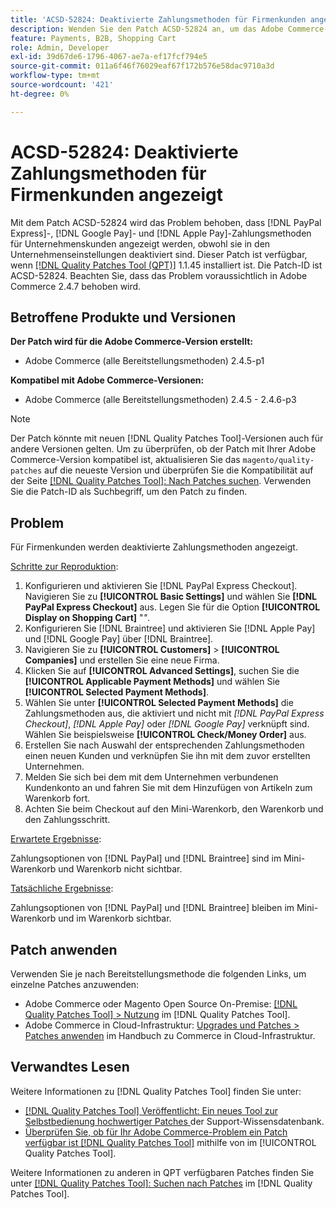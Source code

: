 ```yaml
---
title: 'ACSD-52824: Deaktivierte Zahlungsmethoden für Firmenkunden angezeigt'
description: Wenden Sie den Patch ACSD-52824 an, um das Adobe Commerce-Problem zu beheben [!DNL PayPal Express], [!DNL Google Pay], and [!DNL Apple Pay]  bei dem Zahlungsmethoden für Unternehmenskunden angezeigt werden, obwohl sie in den Unternehmenseinstellungen deaktiviert sind.
feature: Payments, B2B, Shopping Cart
role: Admin, Developer
exl-id: 39d67de6-1796-4067-ae7a-ef17fcf794e5
source-git-commit: 011a6f46f76029eaf67f172b576e58dac9710a3d
workflow-type: tm+mt
source-wordcount: '421'
ht-degree: 0%

---
```


# ACSD-52824: Deaktivierte Zahlungsmethoden für Firmenkunden angezeigt

Mit dem Patch ACSD-52824 wird das Problem behoben, dass [!DNL PayPal Express]-, [!DNL Google Pay]- und [!DNL Apple Pay]-Zahlungsmethoden für Unternehmenskunden angezeigt werden, obwohl sie in den Unternehmenseinstellungen deaktiviert sind. Dieser Patch ist verfügbar, wenn [[!DNL Quality Patches Tool (QPT)]](https://experienceleague.adobe.com/en/docs/commerce-operations/tools/quality-patches-tool/quality-patches-tool-to-self-serve-quality-patches) 1.1.45 installiert ist. Die Patch-ID ist ACSD-52824. Beachten Sie, dass das Problem voraussichtlich in Adobe Commerce 2.4.7 behoben wird.

## Betroffene Produkte und Versionen

**Der Patch wird für die Adobe Commerce-Version erstellt:**

* Adobe Commerce (alle Bereitstellungsmethoden) 2.4.5-p1

**Kompatibel mit Adobe Commerce-Versionen:**

* Adobe Commerce (alle Bereitstellungsmethoden) 2.4.5 - 2.4.6-p3

>[!NOTE]
>
>Der Patch könnte mit neuen [!DNL Quality Patches Tool]-Versionen auch für andere Versionen gelten. Um zu überprüfen, ob der Patch mit Ihrer Adobe Commerce-Version kompatibel ist, aktualisieren Sie das `magento/quality-patches` auf die neueste Version und überprüfen Sie die Kompatibilität auf der Seite [[!DNL Quality Patches Tool]: Nach Patches suchen](https://experienceleague.adobe.com/tools/commerce-quality-patches/index.html). Verwenden Sie die Patch-ID als Suchbegriff, um den Patch zu finden.

## Problem

Für Firmenkunden werden deaktivierte Zahlungsmethoden angezeigt.

<u>Schritte zur Reproduktion</u>:

1. Konfigurieren und aktivieren Sie [!DNL PayPal Express Checkout]. Navigieren Sie zu **[!UICONTROL Basic Settings]** und wählen Sie **[!DNL PayPal Express Checkout]** aus. Legen Sie für die Option **[!UICONTROL Display on Shopping Cart]** &quot;*&quot;*.
1. Konfigurieren Sie [!DNL Braintree] und aktivieren Sie [!DNL Apple Pay] und [!DNL Google Pay] über [!DNL Braintree].
1. Navigieren Sie zu **[!UICONTROL Customers]** > **[!UICONTROL Companies]** und erstellen Sie eine neue Firma.
1. Klicken Sie auf **[!UICONTROL Advanced Settings]**, suchen Sie die **[!UICONTROL Applicable Payment Methods]** und wählen Sie **[!UICONTROL Selected Payment Methods]**.
1. Wählen Sie unter **[!UICONTROL Selected Payment Methods]** die Zahlungsmethoden aus, die aktiviert und nicht mit *[!DNL PayPal Express Checkout]*, *[!DNL Apple Pay]* oder *[!DNL Google Pay]* verknüpft sind. Wählen Sie beispielsweise **[!UICONTROL Check/Money Order]** aus.
1. Erstellen Sie nach Auswahl der entsprechenden Zahlungsmethoden einen neuen Kunden und verknüpfen Sie ihn mit dem zuvor erstellten Unternehmen.
1. Melden Sie sich bei dem mit dem Unternehmen verbundenen Kundenkonto an und fahren Sie mit dem Hinzufügen von Artikeln zum Warenkorb fort.
1. Achten Sie beim Checkout auf den Mini-Warenkorb, den Warenkorb und den Zahlungsschritt.

<u>Erwartete Ergebnisse</u>:

Zahlungsoptionen von [!DNL PayPal] und [!DNL Braintree] sind im Mini-Warenkorb und Warenkorb nicht sichtbar.

<u>Tatsächliche Ergebnisse</u>:

Zahlungsoptionen von [!DNL PayPal] und [!DNL Braintree] bleiben im Mini-Warenkorb und im Warenkorb sichtbar.

## Patch anwenden

Verwenden Sie je nach Bereitstellungsmethode die folgenden Links, um einzelne Patches anzuwenden:

* Adobe Commerce oder Magento Open Source On-Premise: [[!DNL Quality Patches Tool] > Nutzung](/help/tools/quality-patches-tool/usage.md) im [!DNL Quality Patches Tool].
* Adobe Commerce in Cloud-Infrastruktur: [Upgrades und Patches > Patches anwenden](https://experienceleague.adobe.com/docs/commerce-cloud-service/user-guide/develop/upgrade/apply-patches.html) im Handbuch zu Commerce in Cloud-Infrastruktur.

## Verwandtes Lesen

Weitere Informationen zu [!DNL Quality Patches Tool] finden Sie unter:

* [[!DNL Quality Patches Tool] Veröffentlicht: Ein neues Tool zur Selbstbedienung hochwertiger Patches ](https://experienceleague.adobe.com/en/docs/commerce-operations/tools/quality-patches-tool/quality-patches-tool-to-self-serve-quality-patches) der Support-Wissensdatenbank.
* [Überprüfen Sie, ob für Ihr Adobe Commerce-Problem ein Patch verfügbar ist [!DNL Quality Patches Tool]](/help/tools/quality-patches-tool/patches-available-in-qpt/check-patch-for-magento-issue-with-magento-quality-patches.md) mithilfe von im [!UICONTROL Quality Patches Tool].


Weitere Informationen zu anderen in QPT verfügbaren Patches finden Sie unter [[!DNL Quality Patches Tool]: Suchen nach Patches](https://experienceleague.adobe.com/tools/commerce-quality-patches/index.html) im [!DNL Quality Patches Tool].
